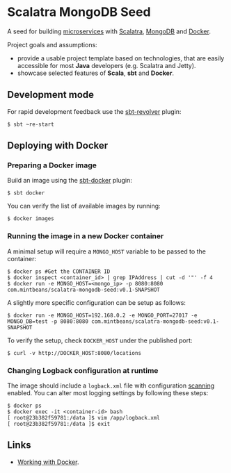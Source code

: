 # Scalatra MongoDB Seed

A seed for building [microservices](http://martinfowler.com/articles/microservices.html) with [Scalatra](http://www.scalatra.org/),
 [MongoDB](http://www.mongodb.org/) and [Docker](https://www.docker.com/).

Project goals and assumptions:

   * provide a usable project template based on technologies, that are easily accessible for most **Java** developers (e.g. Scalatra and Jetty).
   * showcase selected features of **Scala**, **sbt** and **Docker**.

## Development mode

For rapid development feedback use the [sbt-revolver](https://github.com/spray/sbt-revolver) plugin:

    $ sbt ~re-start

## Deploying with Docker

### Preparing a Docker image

Build an image using the [sbt-docker](https://github.com/marcuslonnberg/sbt-docker) plugin:

    $ sbt docker

You can verify the list of available images by running:

    $ docker images

### Running the image in a new Docker container

A minimal setup will require a `MONGO_HOST` variable to be passed to the container:

    $ docker ps #Get the CONTAINER ID
    $ docker inspect <container_id> | grep IPAddress | cut -d '"' -f 4
    $ docker run -e MONGO_HOST=<mongo_ip> -p 8080:8080 com.mintbeans/scalatra-mongodb-seed:v0.1-SNAPSHOT

A slightly more specific configuration can be setup as follows:

    $ docker run -e MONGO_HOST=192.168.0.2 -e MONGO_PORT=27017 -e MONGO_DB=test -p 8080:8080 com.mintbeans/scalatra-mongodb-seed:v0.1-SNAPSHOT

To verify the setup, check `DOCKER_HOST` under the published port:

    $ curl -v http://DOCKER_HOST:8080/locations

### Changing Logback configuration at runtime

The image should include a `logback.xml` file with configuration [scanning](http://logback.qos.ch/manual/configuration.html#autoScan) enabled. You can alter most logging settings by following these steps:

    $ docker ps
    $ docker exec -it <container-id> bash
    [ root@23b382f59781:/data ]$ vim /app/logback.xml
    [ root@23b382f59781:/data ]$ exit

## Links

* [Working with Docker](http://docs.docker.com/introduction/working-with-docker/).
